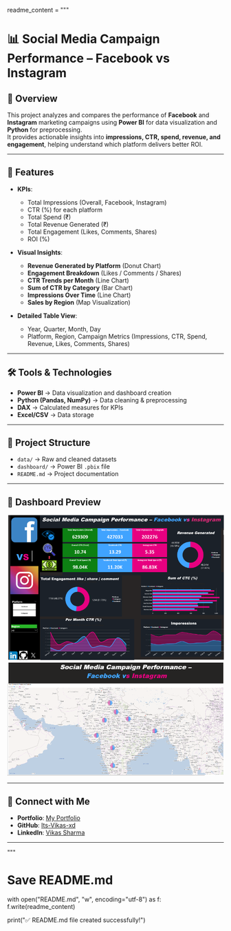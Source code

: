 readme_content = """
# 📊 Social Media Campaign Performance – Facebook vs Instagram

## 📌 Overview  
This project analyzes and compares the performance of **Facebook** and **Instagram** marketing campaigns using **Power BI** for data visualization and **Python** for preprocessing.  
It provides actionable insights into **impressions, CTR, spend, revenue, and engagement**, helping understand which platform delivers better ROI.

---

## 🚀 Features  
- **KPIs**:
  - Total Impressions (Overall, Facebook, Instagram)
  - CTR (%) for each platform
  - Total Spend (₹)
  - Total Revenue Generated (₹)
  - Total Engagement (Likes, Comments, Shares)
  - ROI (%)

- **Visual Insights**:
  - **Revenue Generated by Platform** (Donut Chart)
  - **Engagement Breakdown** (Likes / Comments / Shares)
  - **CTR Trends per Month** (Line Chart)
  - **Sum of CTR by Category** (Bar Chart)
  - **Impressions Over Time** (Line Chart)
  - **Sales by Region** (Map Visualization)

- **Detailed Table View**:
  - Year, Quarter, Month, Day
  - Platform, Region, Campaign Metrics (Impressions, CTR, Spend, Revenue, Likes, Comments, Shares)

---

## 🛠 Tools & Technologies  
- **Power BI** → Data visualization and dashboard creation  
- **Python (Pandas, NumPy)** → Data cleaning & preprocessing  
- **DAX** → Calculated measures for KPIs  
- **Excel/CSV** → Data storage  

---

## 📂 Project Structure  
- `data/` → Raw and cleaned datasets  
- `dashboard/` → Power BI `.pbix` file  
- `README.md` → Project documentation  

---

## 📸 Dashboard Preview  
![Dashboard Screenshot](https://github.com/Its-Vikas-xd/FUTURE_DS_02/blob/main/Screen%20Shorts/Main.png)  
![Map View](https://github.com/Its-Vikas-xd/FUTURE_DS_02/blob/main/Screen%20Shorts/map.png)  

---

## 🔗 Connect with Me  
- **Portfolio**: [My Portfolio](https://vikas-portfolio-chi.vercel.app/)  
- **GitHub**: [Its-Vikas-xd](https://github.com/Its-Vikas-xd)  
- **LinkedIn**: [Vikas Sharma](https://www.linkedin.com/in/vikas-sharma-493115361/)  

---
"""

# Save README.md
with open("README.md", "w", encoding="utf-8") as f:
    f.write(readme_content)

print("✅ README.md file created successfully!")
